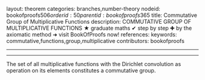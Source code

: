 layout: theorem
categories: branches,number-theory
nodeid: bookofproofs$506
orderid: 50
parentid: bookofproofs$365
title: Commutative Group of Multiplicative Functions
description: COMMUTATIVE GROUP OF MULTIPLICATIVE FUNCTIONS &#9733; graduate maths &#10004; step by step &#10010; by the axiomatic method &#10140; visit BookOfProofs now!
references: 
keywords: commutative,functions,group,multiplicative
contributors: bookofproofs

---


---

The set of all multiplicative functions with the Dirichlet convolution as operation on its elements constitutes a commutative group.
